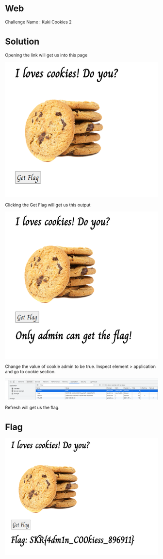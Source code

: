 # Web

Challenge Name : Kuki Cookies 2

# Solution

Opening the link will get us into this page

![](https://github.com/H0j3n/EzpzCTF/blob/main/src/Pasted%20image%2020210609154149.png)

Clicking the Get Flag will get us this output

![](https://github.com/H0j3n/EzpzCTF/blob/main/src/Pasted%20image%2020210609154218.png)

Change the value of cookie admin to be true. Inspect element > application and go to cookie section.

![](https://github.com/H0j3n/EzpzCTF/blob/main/src/Pasted%20image%2020210609154257.png)

Refresh will get us the flag.

# Flag

![](https://github.com/H0j3n/EzpzCTF/blob/main/src/Pasted%20image%2020210609154321.png)










